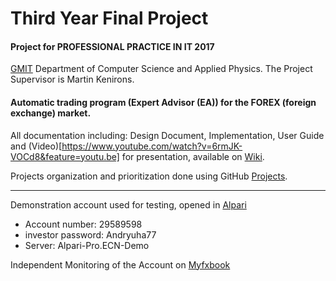 # Third Year Final Project
#### Project for PROFESSIONAL PRACTICE IN IT 2017
[GMIT](http://www.gmit.ie) Department of Computer Science and Applied Physics.
The Project Supervisor is Martin Kenirons.

#### Automatic trading program (Expert Advisor (EA)) for the FOREX (foreign exchange) market.
All documentation including: Design Document, Implementation, User Guide and (Video)[https://www.youtube.com/watch?v=6rmJK-VOCd8&feature=youtu.be] for presentation,
available on  [Wiki](https://github.com/andryuha77/Third_Year_Final_Project/wiki).

Projects organization and prioritization done using GitHub [Projects](https://github.com/andryuha77/Third_Year_Final_Project/projects/1).
***
Demonstration account used for testing, opened in [Alpari ](http://alpari.com/?partner_id=81675)

 * Account number: 29589598
 * investor password: Andryuha77 
 * Server: Alpari-Pro.ECN-Demo

Independent Monitoring of the Account on [Myfxbook](https://www.myfxbook.com/members/andryuha77/project/2044922)

